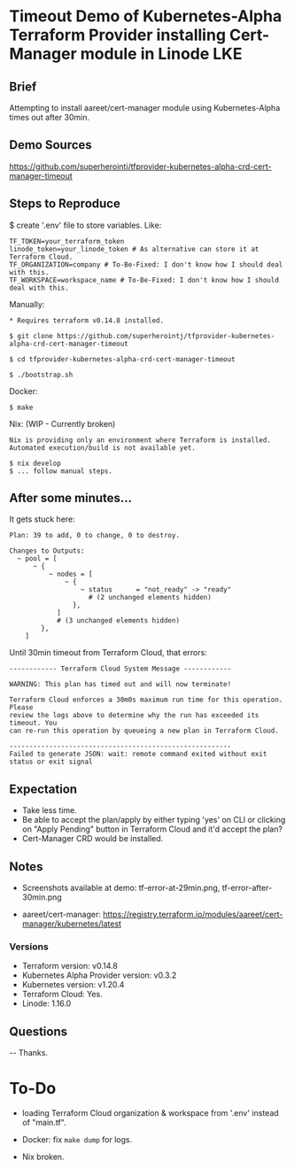 # Timeout Demo of Kubernetes-Alpha Terraform Provider installing Cert-Manager module in Linode LKE

## Brief

Attempting to install aareet/cert-manager module using Kubernetes-Alpha times out after 30min.

## Demo Sources
https://github.com/superherointj/tfprovider-kubernetes-alpha-crd-cert-manager-timeout

## Steps to Reproduce

$ create '.env' file to store variables. Like:
```
TF_TOKEN=your_terraform_token
linode_token=your_linode_token # As alternative can store it at Terraform Cloud.
TF_ORGANIZATION=company # To-Be-Fixed: I don't know how I should deal with this.
TF_WORKSPACE=workspace_name # To-Be-Fixed: I don't know how I should deal with this.
```


Manually:
```
* Requires terraform v0.14.8 installed.

$ git clone https://github.com/superherointj/tfprovider-kubernetes-alpha-crd-cert-manager-timeout

$ cd tfprovider-kubernetes-alpha-crd-cert-manager-timeout

$ ./bootstrap.sh
```

Docker:
```
$ make
```

Nix: (WIP - Currently broken)
```
Nix is providing only an environment where Terraform is installed.
Automated execution/build is not available yet.

$ nix develop
$ ... follow manual steps. 
```

## After some minutes...

It gets stuck here:

```
Plan: 39 to add, 0 to change, 0 to destroy.

Changes to Outputs:
  ~ pool = [
      ~ {
          ~ nodes = [
              ~ {
                  ~ status      = "not_ready" -> "ready"
                    # (2 unchanged elements hidden)
                },
            ]
            # (3 unchanged elements hidden)
        },
    ]

```

Until 30min timeout from Terraform Cloud, that errors:

```
------------ Terraform Cloud System Message ------------

WARNING: This plan has timed out and will now terminate!

Terraform Cloud enforces a 30m0s maximum run time for this operation. Please
review the logs above to determine why the run has exceeded its timeout. You
can re-run this operation by queueing a new plan in Terraform Cloud.

--------------------------------------------------------
Failed to generate JSON: wait: remote command exited without exit status or exit signal
```

## Expectation

* Take less time.
* Be able to accept the plan/apply by either typing 'yes' on CLI or clicking on "Apply Pending" button in Terraform Cloud and it'd accept the plan?
* Cert-Manager CRD would be installed.

## Notes

* Screenshots available at demo: tf-error-at-29min.png, tf-error-after-30min.png

* aareet/cert-manager:
https://registry.terraform.io/modules/aareet/cert-manager/kubernetes/latest

### Versions

* Terraform version: v0.14.8
* Kubernetes Alpha Provider version: v0.3.2
* Kubernetes version: v1.20.4
* Terraform Cloud: Yes.
* Linode: 1.16.0

## Questions

--
Thanks.


# To-Do

* loading Terraform Cloud organization & workspace from '.env' instead of "main.tf".

* Docker: fix `make dump` for logs.

* Nix broken.
